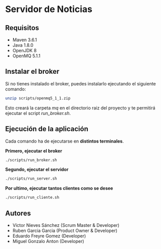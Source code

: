 # Servidor de Noticias

## Requisitos
- Maven 3.6.1
- Java 1.8.0
- OpenJDK 8
- OpenMQ 5.1.1

## Instalar el broker
Si no tienes instalado el broker, puedes instalarlo ejecutando el siguiente comando:
```sh
unzip scripts/openmq5_1_1.zip
```
Esto creará la carpeta _mq_ en el directorio raiz del proyecto y te permitirá ejecutar el script _run_broker.sh_.

## Ejecución de la aplicación
Cada comando ha de ejecutarse en **distintos terminales**.

**Primero, ejecutar el broker**
```sh
./scripts/run_broker.sh
```
**Segundo, ejecutar el servidor**
```sh
./scripts/run_server.sh
```
**Por ultimo, ejecutar tantos clientes como se desee**
```sh
./scripts/run_cliente.sh
```
## Autores
- Víctor Nieves Sánchez (Scrum Master & Developer)
- Ruben Garcia Garcia (Product Owner & Developer)
- Eduardo Freyre Gomez (Developer)
- Miguel Gonzalo Anton (Developer)
